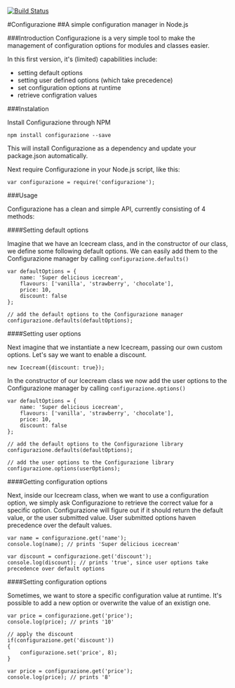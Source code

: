 [![Build Status](https://travis-ci.org/michielvandergeest/node-configurazione.svg?branch=master)](https://travis-ci.org/michielvandergeest/node-configurazione)

#Configurazione
##A simple configuration manager in Node.js

###Introduction
Configurazione is a very simple tool to make the management of configuration options for modules and classes easier.

In this first version, it's (limited) capabilities include:

- setting default options
- setting user defined options (which take precedence)
- set configuration options at runtime
- retrieve configration values

###Instalation

Install Configurazione through NPM

```
npm install configurazione --save
```

This will install Configurazione as a dependency and update your package.json automatically.

Next require Configurazione in your Node.js script, like this:

```
var configurazione = require('configurazione');
```

###Usage

Configurazione has a clean and simple API, currently consisting of 4 methods:

####Setting default options

Imagine that we have an Icecream class, and in the constructor of our class, we define some following default options. We can easily add them to the Configurazione manager by calling ```configurazione.defaults()```
```
var defaultOptions = {
	name: 'Super delicious icecream',
	flavours: ['vanilla', 'strawberry', 'chocolate'],
	price: 10,
	discount: false
};

// add the default options to the Configurazione manager
configurazione.defaults(defaultOptions);
```

####Setting user options

Next imagine that we instantiate a new Icecream, passing our own custom options. Let's say we want to enable a discount.

```
new Icecream({discount: true});
```
In the constructor of our Icecream class we now add the user options to the Configurazione manager by calling ```configurazione.options()```

```
var defaultOptions = {
	name: 'Super delicious icecream',
	flavours: ['vanilla', 'strawberry', 'chocolate'],
	price: 10,
	discount: false
};

// add the default options to the Configurazione library
configurazione.defaults(defaultOptions);

// add the user options to the Configurazione library
configurazione.options(userOptions);
```

####Getting configuration options

Next, inside our Icecream class, when we want to use a configuration option, we simply ask Configurazione to retrieve the correct value for a specific option. Configurazione will figure out if it should return the default value, or the user submitted value. User submitted options haven precedence over the default values.

```
var name = configurazione.get('name');
console.log(name); // prints 'Super delicious icecream'

var discount = configurazione.get('discount');
console.log(discount); // prints 'true', since user options take precedence over default options
```

####Setting configuration options

Sometimes, we want to store a specific configuration value at runtime. It's possible to add a new option or overwrite the value of an existign one.

```
var price = configurazione.get('price');
console.log(price); // prints '10'

// apply the discount
if(configurazione.get('discount'))
{
	configurazione.set('price', 8);
}

var price = configurazione.get('price');
console.log(price); // prints '8'
```